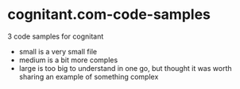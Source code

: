 # cognitant.com-code-samples
3 code samples for cognitant

- small is a very small file
- medium is a bit more comples
- large is too big to understand in one go, but thought it was worth sharing an example of something complex
